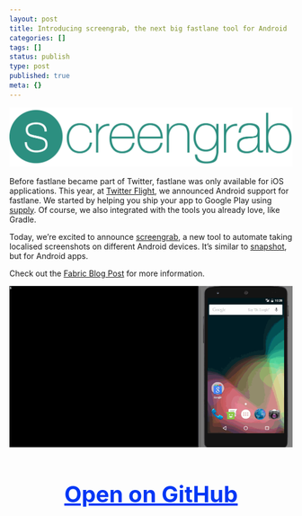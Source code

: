 ```yaml
---
layout: post
title: Introducing screengrab, the next big fastlane tool for Android
categories: []
tags: []
status: publish
type: post
published: true
meta: {}
---
```


[![](/squarespace_images/static_545299aae4b0e9514fe30c95_54529a29e4b025a90f45cc50_56bcce6e7c65e4ae57770b0c_1455214200481__img.png_)](https://github.com/fastlane/screengrab)
  


Before fastlane became part of Twitter, fastlane was only available for iOS applications. This year, at 
[Twitter Flight](https://krausefx.com/blog/fastlane-is-now-part-of-fabric), we announced Android support for fastlane. We started by helping you ship your app to Google Play using 
[supply](https://github.com/fastlane/supply). Of course, we also integrated with the tools you already love, like Gradle.

Today, we’re excited to announce 
[screengrab](https://github.com/fastlane/screengrab), a new tool to automate taking localised screenshots on different Android devices. It’s similar to 
[snapshot](https://github.com/fastlane/snapshot), but for Android apps.

Check out the 
[Fabric Blog Post](https://fabric.io/blog/introducing-screengrab) for more information.
  
      
![](/squarespace_images/static_545299aae4b0e9514fe30c95_54529a29e4b025a90f45cc50_56bccf3786db432b6c463ae5_1455214437848__img.gif_)
  


<h3 style="text-align: center; font-size: 40px;">
  <a href="https://github.com/fastlane/screengrab" target="_blank" style="color: #0037F5; text-decoration: underline;">
    Open on GitHub
  </a>
</h3>
